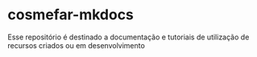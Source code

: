 # cosmefar-mkdocs
Esse repositório é destinado a documentação e tutoriais de utilização de recursos criados ou em desenvolvimento
